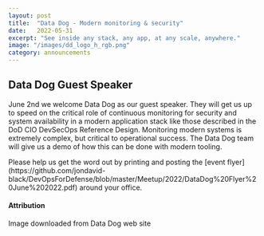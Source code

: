 ```yaml
---
layout: post
title:  "Data Dog - Modern monitoring & security"
date:   2022-05-31
excerpt: "See inside any stack, any app, at any scale, anywhere."
image: "/images/dd_logo_h_rgb.png"
category: announcements
---
```


## Data Dog Guest Speaker
June 2nd we welcome Data Dog as our guest speaker.  They will get us up to speed on the
critical role of continuous monitoring for security and system availability in a modern
application stack like those described in the DoD CIO DevSecOps Reference Design.  Monitoring
modern systems is extremely complex, but critical to operational success.  The Data Dog
team will give us a demo of how this can be done with modern tooling.

<div class="box" markdown="1">
Please help us get the word out by printing and posting the [event flyer](https://github.com/jondavid-black/DevOpsForDefense/blob/master/Meetup/2022/DataDog%20Flyer%20June%202022.pdf) around your office.
</div>

#### Attribution

Image downloaded from Data Dog web site